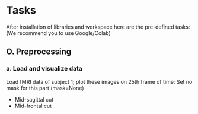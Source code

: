 # Tasks

After installation of libraries and workspace here are the pre-defined tasks: (We recommend you to use Google/Colab)

## O. Preprocessing

### a. Load and visualize data

Load fMRI data of subject 1; plot these images on 25th frame of time:
Set no mask for this part (mask=None)

* Mid-sagittal cut
* Mid-frontal cut

